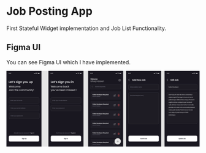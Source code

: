 # Job Posting App
First Stateful Widget implementation and Job List Functionality.

## Figma UI
You can see Figma UI which I have implemented.

![alt text](https://github.com/MuhammadJamalAshrafi/Job-Posting-App/blob/main/images/JobPostinApp.png?raw=true)

